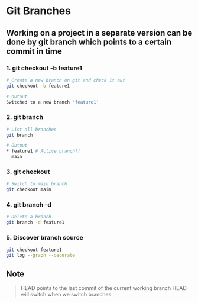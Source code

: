 # Git Branches

## Working on a project in a separate version can be done by git branch which **points** to a **certain** commit in time

### 1. git checkout -b feature1

```bash
# Create a new branch on git and check it out
git checkout -b feature1

# output
Switched to a new branch 'feature1'
```

### 2. git branch

```bash
# List all branches
git branch

# Output
* feature1 # Active branch!!
  main
```

### 3. git checkout <branch-name>

```bash
# Switch to main branch
git checkout main
```

### 4. git branch -d <branch-name>

```bash
# Delete a branch
git branch -d feature1
```

### 5. Discover branch source

```bash
git checkout feature1
git log --graph --decorate
```

## Note

> HEAD points to the last commit of the current working branch
> HEAD will switch when we switch branches
